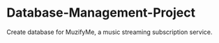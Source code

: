 # Database-Management-Project
Create database for MuzifyMe, a music streaming subscription service.
